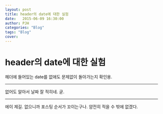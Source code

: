 ```yaml
---
layout: post
title: header의 date에 대한 실험
date:   2015-06-09 16:30:00
author: PJH
categories: "Blog"
tags: "Blog"
cover:
---
```


<h1>
header의 date에 대한 실험
</h1>

헤더에 들어있는 date를 없애도 문제없이 돌아가는지 확인용.

--------

없어도 알아서 날짜 잘 적히네. 굳.

--------

에이 제길. 없으니까 포스팅 순서가 꼬이는구나. 얌전히 적을 수 밖에 없겠다.
